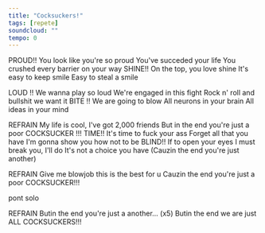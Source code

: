 ```yaml
---
title: "Cocksuckers!"
tags: [repete]
soundcloud: ""
tempo: 0
---
```


PROUD!! You look like you're so proud
You've succeded your life
You crushed every barrier on your way
SHINE!! On the top, you love shine
It's easy to keep smile
Easy to steal a smile

LOUD !! We wanna play so loud
We're engaged in this fight
Rock n' roll and bullshit we want it
BITE !! We are going to blow
All neurons in your brain
All ideas in your mind

REFRAIN
My life is cool, I've got 2,000 friends
But in the end you're just a poor
COCKSUCKER !!!
TIME!! It's time to fuck your ass
Forget all that you   have
I'm gonna show you how not to be
BLIND!! If to open your eyes
I must break you, I'll do
It's not a choice you have
(Cauzin the end you're just another)

REFRAIN
Give me blowjob this is the best for u
Cauzin the end you're just a poor
COCKSUCKER!!!

pont solo

REFRAIN
Butin the end you're just a another... (x5)
Butin the end we are just ALL
COCKSUCKERS!!!

